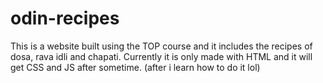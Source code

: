 # odin-recipes
This is a website built using the TOP course and it includes the recipes of dosa, rava idli and chapati.
Currently it is only made with HTML and it will get CSS and JS after sometime. (after i learn how to do it lol)